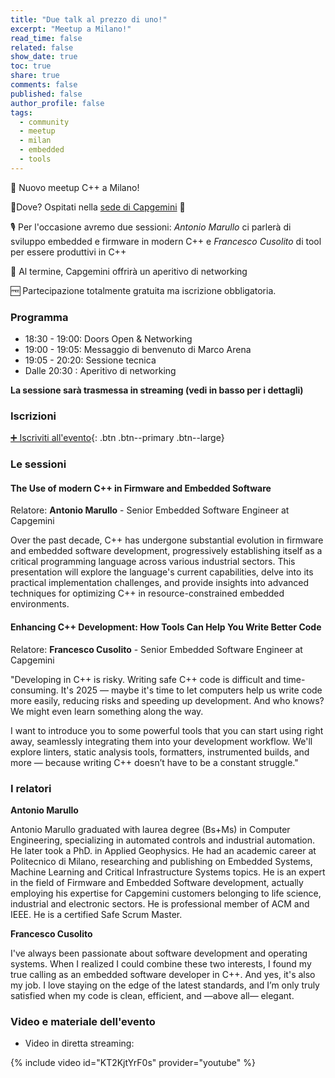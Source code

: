 ```yaml
---
title: "Due talk al prezzo di uno!"
excerpt: "Meetup a Milano!"
read_time: false
related: false
show_date: true
toc: true
share: true
comments: false
published: false
author_profile: false
tags:
  - community
  - meetup
  - milan
  - embedded
  - tools  
---
```


🥳 Nuovo meetup C++ a Milano!

📌Dove? Ospitati nella [sede di Capgemini](https://maps.app.goo.gl/fWHRw75FqsPbmgHZ8) 🤩

🎙️ Per l'occasione avremo due sessioni: *Antonio Marullo* ci parlerà di sviluppo embedded e firmware in modern C++ e *Francesco Cusolito* di tool per essere produttivi in C++

🍕 Al termine, Capgemini offrirà un aperitivo di networking

🆓 Partecipazione totalmente gratuita ma iscrizione obbligatoria.

### Programma

- 18:30 - 19:00: Doors Open & Networking
- 19:00 - 19:05: Messaggio di benvenuto di Marco Arena
- 19:05 - 20:20: Sessione tecnica
- Dalle 20:30  : Aperitivo di networking

**La sessione sarà trasmessa in streaming (vedi in basso per i dettagli)**

### Iscrizioni

[➕ Iscriviti all'evento](https://forms.gle/2NyBLkKNFPAhXjNx6){: .btn .btn--primary .btn--large}

### Le sessioni

#### The Use of modern C++ in Firmware and Embedded Software

Relatore: **Antonio Marullo** - Senior Embedded Software Engineer at Capgemini

Over the past decade, C++ has undergone substantial evolution in firmware and embedded software development, progressively establishing itself as a critical programming language across various industrial sectors. This presentation will explore the language's current capabilities, delve into its practical implementation challenges, and provide insights into advanced techniques for optimizing C++ in resource-constrained embedded environments.

#### Enhancing C++ Development: How Tools Can Help You Write Better Code

Relatore: **Francesco Cusolito** - Senior Embedded Software Engineer at Capgemini

"Developing in C++ is risky. Writing safe C++ code is difficult and time-consuming.
It's 2025 — maybe it's time to let computers help us write code more easily, reducing risks and speeding up development. And who knows? We might even learn something along the way.

I want to introduce you to some powerful tools that you can start using right away, seamlessly integrating them into your development workflow. We'll explore linters, static analysis tools, formatters, instrumented builds, and more — because writing C++ doesn’t have to be a constant struggle."

### I relatori

**Antonio Marullo**

Antonio Marullo graduated with laurea degree (Bs+Ms) in Computer Engineering, specializing in automated controls and industrial automation. He later took a PhD. in Applied Geophysics. He had an academic career at Politecnico di Milano, researching and publishing on Embedded Systems, Machine Learning and Critical Infrastructure Systems topics. 
He is an expert in the field of Firmware and Embedded Software development, actually employing his expertise for Capgemini customers belonging to life science, industrial and electronic sectors.
He is professional member of ACM and IEEE.
He is a certified Safe Scrum Master.

**Francesco Cusolito**

I've always been passionate about software development and operating systems. When I realized I could combine these two interests, I found my true calling as an embedded software developer in C++. And yes, it's also my job.
I love staying on the edge of the latest standards, and I’m only truly satisfied when my code is clean, efficient, and —above all— elegant.

### Video e materiale dell'evento

- Video in diretta streaming:

{% include video id="KT2KjtYrF0s" provider="youtube" %}